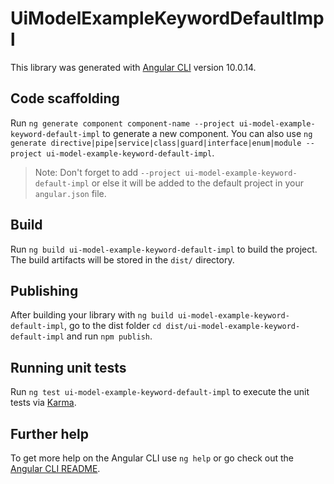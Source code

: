 # UiModelExampleKeywordDefaultImpl

This library was generated with [Angular CLI](https://github.com/angular/angular-cli) version 10.0.14.

## Code scaffolding

Run `ng generate component component-name --project ui-model-example-keyword-default-impl` to generate a new component. You can also use `ng generate directive|pipe|service|class|guard|interface|enum|module --project ui-model-example-keyword-default-impl`.
> Note: Don't forget to add `--project ui-model-example-keyword-default-impl` or else it will be added to the default project in your `angular.json` file. 

## Build

Run `ng build ui-model-example-keyword-default-impl` to build the project. The build artifacts will be stored in the `dist/` directory.

## Publishing

After building your library with `ng build ui-model-example-keyword-default-impl`, go to the dist folder `cd dist/ui-model-example-keyword-default-impl` and run `npm publish`.

## Running unit tests

Run `ng test ui-model-example-keyword-default-impl` to execute the unit tests via [Karma](https://karma-runner.github.io).

## Further help

To get more help on the Angular CLI use `ng help` or go check out the [Angular CLI README](https://github.com/angular/angular-cli/blob/master/README.md).
